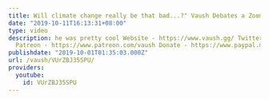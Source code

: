 ```yaml
---
title: Will climate change really be that bad...?" Vaush Debates a Zoomer Li
date: "2019-10-11T16:13:31+08:00"
type: video
description: he was pretty cool Website - https://www.vaush.gg/ Twitter - https://twitter.com/VaushV
  Patreon - https://www.patreon.com/vaush Donate - https://www.paypal.me/vaush
publishdate: "2019-10-01T01:35:03.000Z"
url: /vaush/VUrZBJ35SPU/
providers:
  youtube:
    id: VUrZBJ35SPU
---
```

